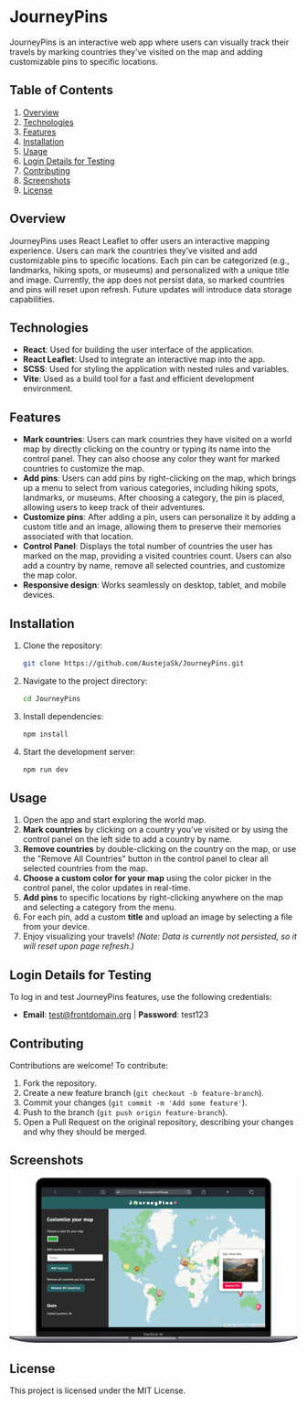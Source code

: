 # JourneyPins
JourneyPins is an interactive web app where users can visually track their travels by marking countries they've visited on the map and adding customizable pins to specific locations.

## Table of Contents
1. [Overview](#overview)
2. [Technologies](#technologies)
3. [Features](#features)
4. [Installation](#installation)
5. [Usage](#usage)
6. [Login Details for Testing](#login-details-for-testing)
7. [Contributing](#contributing)
8. [Screenshots](#screenshots)
9. [License](#license)

## Overview
JourneyPins uses React Leaflet to offer users an interactive mapping experience. Users can mark the countries they’ve visited and add customizable pins to specific locations. Each pin can be categorized (e.g., landmarks, hiking spots, or museums) and personalized with a unique title and image. Currently, the app does not persist data, so marked countries and pins will reset upon refresh. Future updates will introduce data storage capabilities.

## Technologies
- **React**: Used for building the user interface of the application.
- **React Leaflet**: Used to integrate an interactive map into the app.
- **SCSS**: Used for styling the application with nested rules and variables.
- **Vite**: Used as a build tool for a fast and efficient development environment.

## Features
- **Mark countries**: Users can mark countries they have visited on a world map by directly clicking on the country or typing its name into the control panel. They can also choose any color they want for marked countries to customize the map.
- **Add pins**: Users can add pins by right-clicking on the map, which brings up a menu to select from various categories, including hiking spots, landmarks, or museums. After choosing a category, the pin is placed, allowing users to keep track of their adventures.
- **Customize pins**: After adding a pin, users can personalize it by adding a custom title and an image, allowing them to preserve their memories associated with that location.
- **Control Panel**: Displays the total number of countries the user has marked on the map, providing a visited countries count. Users can also add a country by name, remove all selected countries, and customize the map color.
- **Responsive design**: Works seamlessly on desktop, tablet, and mobile devices.

## Installation
1. Clone the repository:
   ```bash
   git clone https://github.com/AustejaSk/JourneyPins.git
   ```
2. Navigate to the project directory:
   ```bash
   cd JourneyPins
   ```
3. Install dependencies:
   ```bash
   npm install
    ```
4. Start the development server:
   ```bash
   npm run dev
   ```

## Usage
1. Open the app and start exploring the world map.
2. **Mark countries** by clicking on a country you’ve visited or by using the control panel on the left side to add a country by name.
3. **Remove countries** by double-clicking on the country on the map, or use the "Remove All Countries" button in the control panel to clear all selected countries from the map.
4. **Choose a custom color for your map** using the color picker in the control panel, the color updates in real-time.
5. **Add pins** to specific locations by right-clicking anywhere on the map and selecting a category from the menu.
6. For each pin, add a custom **title** and upload an image by selecting a file from your device.
7. Enjoy visualizing your travels! *(Note: Data is currently not persisted, so it will reset upon page refresh.)*

## Login Details for Testing
To log in and test JourneyPins features, use the following credentials:
- **Email**: test@frontdomain.org | **Password**: test123  

## Contributing
Contributions are welcome! To contribute:
1. Fork the repository.
2. Create a new feature branch (`git checkout -b feature-branch`).
3. Commit your changes (`git commit -m 'Add some feature'`).
4. Push to the branch (`git push origin feature-branch`).
5. Open a Pull Request on the original repository, describing your changes and why they should be merged.

## Screenshots
![JourneyPins](https://github.com/AustejaSk/JourneyPins/blob/main/journeypins.png?raw=true)

## License
This project is licensed under the MIT License.
